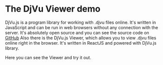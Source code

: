 <link rel="stylesheet" href="dist/djvu_viewer.css"/>

<script src="dist/djvu.js"></script>
<script src="dist/djvu_viewer.js"></script>
<script>
    window.onload = function() { 
        DjVu.Viewer.init(document.querySelector("#for_viewer"));
    }
</script>

# The DjVu Viewer demo
DjVu.js is a program library for working with .djvu files online.
It's written in JavaScript and can be run in web browsers without any connection with the server.
It's absolutely open source and you can see the source code on [GitHub](https://github.com/RussCoder/djvujs)
Also there is the DjVu.js Viewer, which allows you to view .djvu files online right in the browser.
It's written in ReactJS and powered with DjVu.js library.

Here you can see the Viewer and try it out. 

<div id="for_viewer"></div>